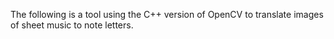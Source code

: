 The following is a tool using the C++ version of OpenCV to translate images of sheet music to note letters.
